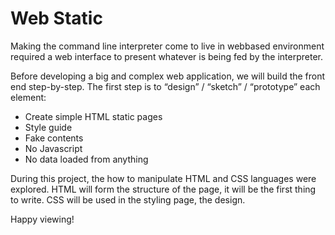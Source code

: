 # Web Static

Making the command line interpreter come to live in webbased
environment required a web interface to present whatever is
being fed by the interpreter.

Before developing a big and complex web application, we will build
the front end step-by-step. The first step is to “design” / “sketch”
 / “prototype” each element:

+ Create simple HTML static pages
+ Style guide
+ Fake contents
+ No Javascript
+ No data loaded from anything

During this project, the how to manipulate HTML and CSS languages were
explored. HTML will form the structure of the page, it will be the
first thing to write. CSS will be used in the styling page, the design.

Happy viewing!

